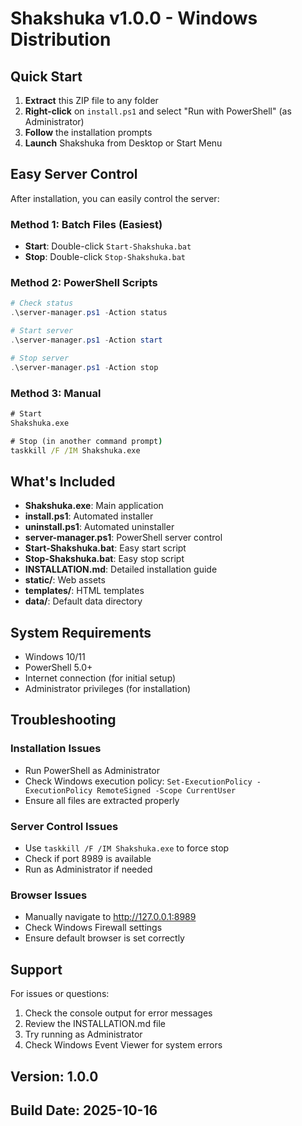# Shakshuka v1.0.0 - Windows Distribution

## Quick Start

1. **Extract** this ZIP file to any folder
2. **Right-click** on `install.ps1` and select "Run with PowerShell" (as Administrator)
3. **Follow** the installation prompts
4. **Launch** Shakshuka from Desktop or Start Menu

## Easy Server Control

After installation, you can easily control the server:

### Method 1: Batch Files (Easiest)
- **Start**: Double-click `Start-Shakshuka.bat`
- **Stop**: Double-click `Stop-Shakshuka.bat`

### Method 2: PowerShell Scripts
```powershell
# Check status
.\server-manager.ps1 -Action status

# Start server
.\server-manager.ps1 -Action start

# Stop server
.\server-manager.ps1 -Action stop
```

### Method 3: Manual
```cmd
# Start
Shakshuka.exe

# Stop (in another command prompt)
taskkill /F /IM Shakshuka.exe
```

## What's Included

- **Shakshuka.exe**: Main application
- **install.ps1**: Automated installer
- **uninstall.ps1**: Automated uninstaller
- **server-manager.ps1**: PowerShell server control
- **Start-Shakshuka.bat**: Easy start script
- **Stop-Shakshuka.bat**: Easy stop script
- **INSTALLATION.md**: Detailed installation guide
- **static/**: Web assets
- **templates/**: HTML templates
- **data/**: Default data directory

## System Requirements

- Windows 10/11
- PowerShell 5.0+
- Internet connection (for initial setup)
- Administrator privileges (for installation)

## Troubleshooting

### Installation Issues
- Run PowerShell as Administrator
- Check Windows execution policy: `Set-ExecutionPolicy -ExecutionPolicy RemoteSigned -Scope CurrentUser`
- Ensure all files are extracted properly

### Server Control Issues
- Use `taskkill /F /IM Shakshuka.exe` to force stop
- Check if port 8989 is available
- Run as Administrator if needed

### Browser Issues
- Manually navigate to http://127.0.0.1:8989
- Check Windows Firewall settings
- Ensure default browser is set correctly

## Support

For issues or questions:
1. Check the console output for error messages
2. Review the INSTALLATION.md file
3. Try running as Administrator
4. Check Windows Event Viewer for system errors

## Version: 1.0.0
## Build Date: 2025-10-16
